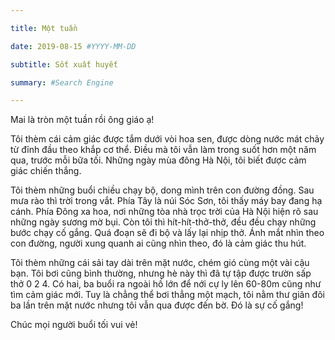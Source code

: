 ```yaml
---

title: Một tuần

date: 2019-08-15 #YYYY-MM-DD

subtitle: Sốt xuất huyết

summary: #Search Engine

---
```

Mai là tròn một tuần rồi ông giáo ạ!

Tôi thèm cái cảm giác được tắm dưới vòi hoa sen, được dòng nước mát chảy từ đỉnh đầu theo khắp cơ thể. Điều mà tôi vẫn làm trong suốt hơn một năm qua, trước mỗi bữa tối. Những ngày mùa đông Hà Nội, tôi biết được cảm giác chiến thắng. 

Tôi thèm những buổi chiều chạy bộ, dong mình trên con đường đồng. Sau mưa rào thì trời trong vắt. Phía Tây là núi Sóc Sơn, tôi thấy máy bay đang hạ cánh. Phía Đông xa hoa, nơi những tòa nhà trọc trời của Hà Nội hiện rõ sau những ngày sương mờ bụi. Còn tôi thì hít-hít-thở-thở, đều đều chạy những bước chạy cố gắng. Quá đoạn sẽ đi bộ và lấy lại nhịp thở. Ánh mắt nhìn theo con đường, người xung quanh ai cũng nhìn theo, đó là cảm giác thu hút. 

Tôi thèm những cái sải tay dài trên mặt nước, chém gió cùng một vài cậu bạn. Tôi bơi cũng bình thường, nhưng hè này thì đã tự tập được trườn sấp thở 0 2 4. Có hai, ba buổi ra ngoài hồ lớn để nới cự ly lên 60-80m cũng như tìm cảm giác mới. Tuy là chẳng thể bơi thẳng một mạch, tôi nằm thư giãn đôi ba lần trên mặt nước nhưng tôi vẫn qua được đến bờ. Đó là sự cố gắng!

Chúc mọi người buổi tối vui vẻ!